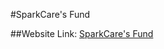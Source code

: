 #SparkCare's Fund

##Website Link:
<a href="https://adarshn7.github.io/SparkCares-Fund/" target="_blank">SparkCare's Fund </a>
